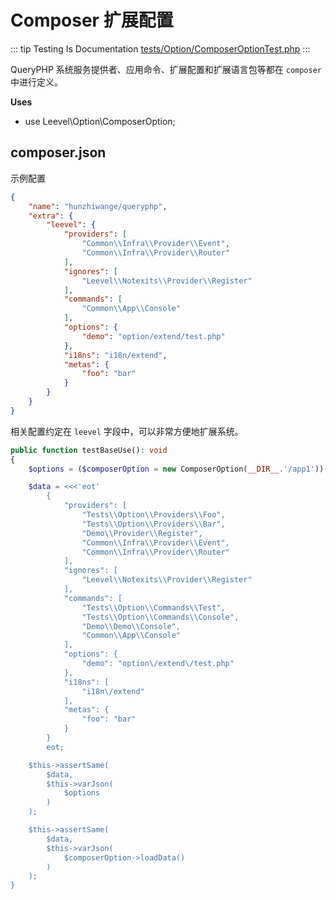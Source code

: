 # Composer 扩展配置

::: tip Testing Is Documentation
[tests/Option/ComposerOptionTest.php](https://github.com/hunzhiwange/framework/blob/master/tests/Option/ComposerOptionTest.php)
:::
    
QueryPHP 系统服务提供者、应用命令、扩展配置和扩展语言包等都在 `composer` 中进行定义。

**Uses**

 * use Leevel\Option\ComposerOption;

## composer.json 

示例配置

``` json
{
    "name": "hunzhiwange/queryphp",
    "extra": {
        "leevel": {
            "providers": [
                "Common\\Infra\\Provider\\Event",
                "Common\\Infra\\Provider\\Router"
            ],
            "ignores": [
                "Leevel\\Notexits\\Provider\\Register"
            ],
            "commands": [
                "Common\\App\\Console"
            ],
            "options": {
                "demo": "option/extend/test.php"
            },
            "i18ns": "i18n/extend",
            "metas": {
                "foo": "bar"
            }
        }
    }
}
```

相关配置约定在 `leevel` 字段中，可以非常方便地扩展系统。


``` php
public function testBaseUse(): void
{
    $options = ($composerOption = new ComposerOption(__DIR__.'/app1'))->loadData();

    $data = <<<'eot'
        {
            "providers": [
                "Tests\\Option\\Providers\\Foo",
                "Tests\\Option\\Providers\\Bar",
                "Demo\\Provider\\Register",
                "Common\\Infra\\Provider\\Event",
                "Common\\Infra\\Provider\\Router"
            ],
            "ignores": [
                "Leevel\\Notexits\\Provider\\Register"
            ],
            "commands": [
                "Tests\\Option\\Commands\\Test",
                "Tests\\Option\\Commands\\Console",
                "Demo\\Demo\\Console",
                "Common\\App\\Console"
            ],
            "options": {
                "demo": "option\/extend\/test.php"
            },
            "i18ns": [
                "i18n\/extend"
            ],
            "metas": {
                "foo": "bar"
            }
        }
        eot;

    $this->assertSame(
        $data,
        $this->varJson(
            $options
        )
    );

    $this->assertSame(
        $data,
        $this->varJson(
            $composerOption->loadData()
        )
    );
}
```